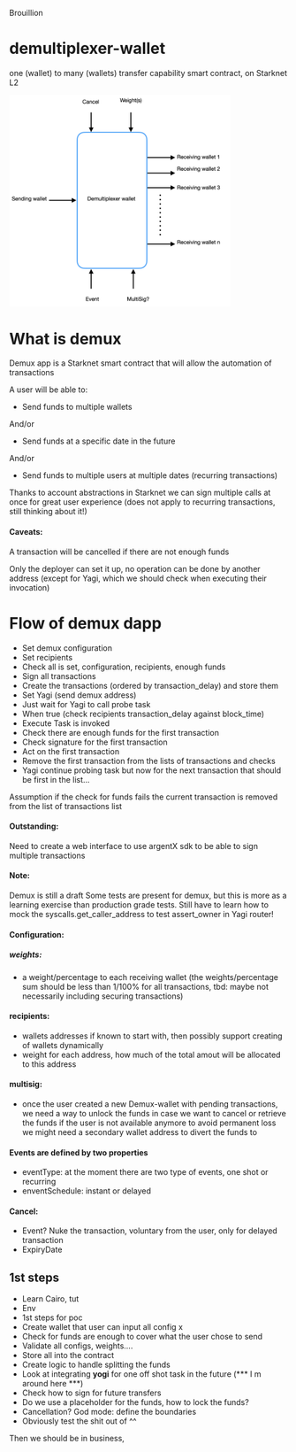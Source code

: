 Brouillion
# demultiplexer-wallet
one (wallet) to many (wallets) transfer capability smart contract, on Starknet L2

<img src="demultiplexer_app/resources/demultiplexer.png" width="400">

# What is demux
Demux app is a Starknet smart contract that will allow the automation of transactions

A user will be able to:

- Send funds to multiple wallets

And/or

- Send funds at a specific date in the future

And/or

- Send funds to multiple users at multiple dates (recurring transactions)

Thanks to account abstractions in Starknet we can sign multiple calls at once for great user experience (does not apply to recurring transactions, still thinking about it!)

#### Caveats:

A transaction will be cancelled if there are not enough funds

Only the deployer can set it up, no operation can be done by another address (except for Yagi, which we should check when executing their invocation)

# Flow of demux dapp

- Set demux configuration
- Set recipients
- Check all is set, configuration, recipients, enough funds
- Sign all transactions
- Create the transactions (ordered by transaction_delay) and store them
- Set Yagi (send demux address)
- Just wait for Yagi to call probe task
- When true (check recipients transaction_delay against block_time)
- Execute Task is invoked 
- Check there are enough funds for the first transaction
- Check signature for the first transaction
- Act on the first transaction
- Remove the first transaction from the lists of transactions and checks
- Yagi continue probing task but now for the next transaction that should be first in the list…

Assumption if the check for funds fails the current transaction is removed from the list of transactions list


#### Outstanding: 

Need to create a web interface to use argentX sdk to be able to sign multiple transactions

#### Note:

Demux is still a draft
Some tests are present for demux, but this is more as a learning exercise than production grade tests.
Still have to learn how to mock the syscalls.get_caller_address to test assert_owner in Yagi router!



#### Configuration: 

##### weights: 
- a weight/percentage to each receiving wallet (the weights/percentage sum should be less than 1/100% for all transactions, tbd: maybe not necessarily including securing transactions)
#### recipients: 
- wallets addresses if known to start with, then possibly support creating of wallets dynamically 
- weight for each address, how much of the total amout will be allocated to this address
#### multisig: 
- once the user created a new Demux-wallet with pending transactions, we need a way to unlock the funds in case we want to cancel or retrieve the funds if the user is not available anymore to avoid permanent loss we might need a secondary wallet address to divert the funds to
#### Events are defined by two properties
- eventType: at the moment there are two type of events, one shot or recurring
- enventSchedule: instant or delayed
#### Cancel: 
- Event? Nuke the transaction, voluntary from the user, only for delayed transaction
- ExpiryDate



## 1st steps

- Learn Cairo, tut
- Env
- 1st steps for poc
- Create wallet that user can input all config x
- Check for funds are enough to cover what the user chose to send
- Validate all configs, weights….
- Store all into the contract
- Create logic to handle splitting the funds
- Look at integrating **yogi** for one off shot task in the future (*** I m around here ***)
- Check how to sign for future transfers
- Do we use a placeholder for the funds, how to lock the funds?
- Cancellation? God mode: define the boundaries
- Obviously test the shit out of ^^

Then we should be in business,

